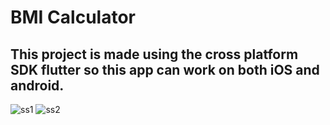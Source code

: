 # BMI Calculator
## This project is made using the cross platform SDK flutter so this app can work on both iOS and android.

![ss1](https://user-images.githubusercontent.com/70061105/106399156-02f00880-643d-11eb-95dd-f3edd2b0f347.jpeg)
![ss2](https://user-images.githubusercontent.com/70061105/106399161-0a171680-643d-11eb-86e0-a6f4f8601014.jpeg)

